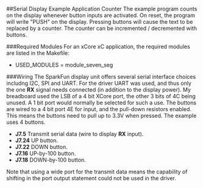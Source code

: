 ##Serial Display Example Application Counter
The example program counts on the display whenever button inputs are activated.  On reset, the program will write "PUSH" on the display.  Pressing buttons will cause the text to be replaced by a counter.  The counter can be incremented / decremented with buttons.

###Required Modules
For an xCore xC application, the required modules are listed in the Makefile:
- USED_MODULES = module_seven_seg

###Wiring
The SparkFun display unit offers several serial interface choices includng I2C, SPI and UART.  For the driver UART was used, and thus only the one **RX** signal needs connected (in addition to the display power).  My breadboard used the LSB of a 4 bit XCore port, the other 3 bits of 4C being unused.  A 1 bit port would normally be selected for such a use.  The buttons are wired to a 4 bit port 4E for input, and the pull-down resistors enabled.  This means the buttons need to pull up to 3.3V when pressed.  The example uses 4 buttons.
- **J7.5**  Transmit serial data (wire to display **RX** input).
- **J7.24** UP button.
- **J7.22** DOWN button.
- **J7.16** UP-by-100 button.
- **J7.18** DOWN-by-100 button.

Note that using a wide port for the transmit data means the capability of shifting in the port output statement could not be used in the driver.
